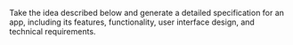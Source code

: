 Take the idea described below and generate a detailed specification for an app, including its features, functionality, user interface design, and technical requirements.